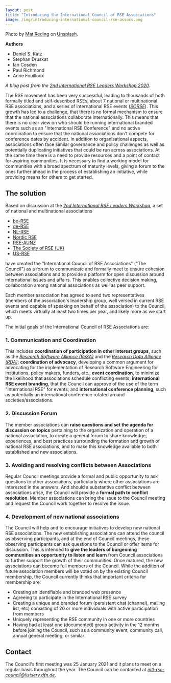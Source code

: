 ```yaml
---
layout: post
title: "Introducing the International Council of RSE Associations"
image: /img/introducing-international-council-rse-assocs.png
---
```

Photo by [Mat Reding](https://unsplash.com/@matreding) on [Unsplash](https://unsplash.com/).

**Authors**

- Daniel S. Katz
- Stephan Druskat
- Ian Cosden
- Paul Richmond
- Anne Fouilloux

*A blog post from the [2nd International RSE Leaders Workshop 2020](https://researchsoftware.org/2020-workshop.html).*

The RSE movement has been very successful, leading to thousands of both
formally titled and self-described RSEs, about 7 national or
multinational RSE associations, and a series of international RSE events
([*SORSE*](https://sorse.github.io)). This growth has led to a
challenge, that there is no formal mechanism to ensure that the national
associations collaborate internationally. This means that there is no
clear view on who should be running international branded events such as
an "International RSE Conference" and no active coordination to ensure
that the national associations don\'t compete for conference dates by
accident. In addition to organisational aspects, associations often face
similar governance and policy challenges as well as potentially
duplicating initiatives that could be run across associations. At the
same time there is a need to provide resources and a point of contact
for aspiring communities. It is necessary to find a working model for
communities with a broad spectrum of maturity levels, giving a forum to
the ones further ahead in the process of establishing an initiative,
while providing means for others to get started.

<!--break-->

## The solution

Based on discussion at the [*2nd International RSE Leaders
Workshop*](https://researchsoftware.org/2020-workshop.html), a set of
national and multinational associations

-   [be-RSE](https://www.be-rse.org/)
-   [de-RSE](https://de-rse.org)
-   [NL-RSE](https://nl-rse.org/)
-   [Nordic RSE](https://nordic-rse.org/)
-   [RSE-AUNZ](https://rse-aunz.github.io)
-   [The Society of RSE (UK)](https://society-rse.org)
-   [US-RSE](https://us-rse.org/)

have created the "International Council of RSE Associations" ("The
Council") as a forum to communicate and formally meet to ensure cohesion
between associations and to provide a platform for open discussion
around international issues and affairs. This enables collective
decision making, collaboration among national associations as well as
peer support.

Each member association has agreed to send two representatives (members
of the association's leadership group, well versed in current RSE events
and capable of speaking on behalf of the association) to the Council,
which meets virtually at least two times per year, and likely more as we
start up.

The initial goals of the International Council of RSE Associations are:

### 1. Communication and Coordination

This includes **coordination of participation in other interest groups**, such as the [*Research Software Alliance (ReSA)*](https://www.researchsoft.org/) and the [*Research Data Alliance (RDA)*](https://www.rd-alliance.org/); **coordination of advocacy**,
developing a common argument for advocating for the implementation of
Research Software Engineering for institutions, policy makers, funders,
etc.; **event coordination**, to minimize the likelihood that
associations schedule conflicting events; **international RSE event
branding**, that the Council can approve of the use of the term
"International RSE" for events; and **international conference
planning**, such as potentially an international conference rotated
around societies/associations.

### 2. Discussion Forum

The member associations can **raise questions and set the agenda for
discussion on topics** pertaining to the organization and operation of a
national association, to create a general forum to share knowledge,
experiences, and best practices surrounding the formation and growth of
national RSE associations, and to make this knowledge available to both
established and new associations.

### 3. Avoiding and resolving conflicts between Associations

Regular Council meetings provide a formal and public opportunity to ask
questions to other associations, particularly where other associations
are interested in the answers. And should a substantive conflict between
associations arise, the Council will provide a **formal path to conflict
resolution**. Member associations can bring the issue to the Council
meeting and request the Council work together to resolve the issue.

### 4. Development of new national associations

The Council will help and to encourage initiatives to develop new
national RSE associations. The new establishing associations can attend
the council as observing participants, and at the end of Council
meetings, these observing participants can ask questions to the Council
or offer items for discussion. This is intended to **give the leaders of
burgeoning communities an opportunity to listen and learn** from Council
associations to further support the growth of their communities. Once
matured, the new associations can become full members of the Council.
While the addition of future association members will be voted on by the
existing Council membership, the Council currently thinks that important
criteria for membership are:

-   Creating an identifiable and branded web presence
-   Agreeing to participate in the International RSE survey
-   Creating a unique and branded forum (persistent chat (channel),
    mailing list, etc) consisting of 20 or more individuals with active
    participation from members
-   Uniquely representing the RSE community in one or more countries
-   Having had at least one (documented) group activity in the 12 months
    before joining the Council, such as a community event, community
    call, annual general meeting, or similar

## Contact

The Council\'s first meeting was 25 January 2021 and it plans to meet on
a regular basis throughout the year. The Council can be contacted at
[*intl-rse-council@listserv.dfn.de*](mailto:intl-rse-council@listserv.dfn.de).
